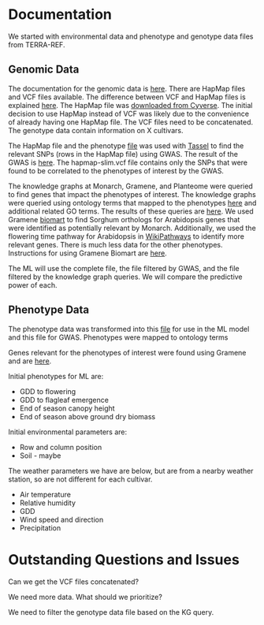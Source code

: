# Documentation

We started with environmental data and phenotype and genotype data files from TERRA-REF.  

## Genomic Data

The documentation for the genomic data is [here](https://docs.terraref.org/experimental-design/experimental-design-genomics).
There are HapMap files and VCF files available. The difference between VCF and HapMap files is explained [here](http://augustogarcia.me/statgen-esalq/Hapmap-and-VCF-formats-and-its-integration-with-onemap/). The HapMap file was [downloaded from Cyverse](https://datacommons.cyverse.org/browse/iplant/home/shared/terraref/genomics/derived_data/bap/resequencing/danforth_center/version1/hapmap). The initial decision to use HapMap instead of VCF was likely due to the convenience of already having one HapMap file. The VCF files need to be concatenated. The genotype data contain information on X cultivars.

The HapMap file and the phenotype [file](https://docs.google.com/spreadsheets/d/1wxPZUNe6-2DxEYNpklahUOScweRmuiV9Vc0ax6JWFLY/edit#gid=1382556769) was used with [Tassel](https://www.maizegenetics.net/tassel) to find the relevant SNPs (rows in the HapMap file) using GWAS. The result of the GWAS is [here](https://data.monarchinitiative.org/tassel5/). The hapmap-slim.vcf file contains only the SNPs that were found to be correlated to the phenotypes of interest by the GWAS.

The knowledge graphs at Monarch, Gramene, and Planteome were queried to find genes that impact the phenotypes of interest. The knowledge graphs were queried using ontology terms that mapped to the phenotypes [here](https://docs.google.com/spreadsheets/d/1VZRN38Sf4j57SBtkJQIX7zQV4sYXahw7eCaJqYNzC0c/edit#gid=2033025260) and additional related GO terms. The results of these queries are [here](https://docs.google.com/spreadsheets/d/1ugMisjghvSfa0W_TPhA-0_6C8A0X-gwOqPZbzqjJOrg/edit#gid=0). We used Gramene [biomart](http://ensembl.gramene.org/biomart/martview/892190680828bd6ce88eb424dda517cf) to find Sorghum orthologs for Arabidopsis genes that were identified as potentially relevant by Monarch. Additionally, we used the flowering time pathway for Arabidopsis in [WikiPathways](https://www.wikipathways.org/index.php/Pathway:WP2312) to identify more relevant genes. There is much less data for the other phenotypes. Instructions for using Gramene Biomart are [here](https://docs.google.com/presentation/d/1_nwQBiHmgFad7lwwlN_Hqq9WD_ukRSm-21NMX4YRyps/edit#slide=id.p).

The ML will use the complete file, the file filtered by GWAS, and the file filtered by the knowledge graph queries. We will compare the predictive power of each.

## Phenotype Data

The phenotype data was transformed into this [file](https://docs.google.com/spreadsheets/d/1wxPZUNe6-2DxEYNpklahUOScweRmuiV9Vc0ax6JWFLY/edit#gid=1382556769) for use in the ML model and this file for GWAS. Phenotypes were mapped to ontology terms  

Genes relevant for the phenotypes of interest were found using Gramene and are [here](https://docs.google.com/spreadsheets/d/1ugMisjghvSfa0W_TPhA-0_6C8A0X-gwOqPZbzqjJOrg/edit#gid=0).

Initial phenotypes for ML are:
* GDD to flowering
* GDD to flagleaf emergence
* End of season canopy height
* End of season above ground dry biomass

Initial environmental parameters are:
* Row and column position
* Soil - maybe

The weather parameters we have are below, but are from a nearby weather station, so are not different for each cultivar.
* Air temperature
* Relative humidity
* GDD
* Wind speed and direction
* Precipitation

# Outstanding Questions and Issues

Can we get the VCF files concatenated?

We need more data. What should we prioritize?

We need to filter the genotype data file based on the KG query.

